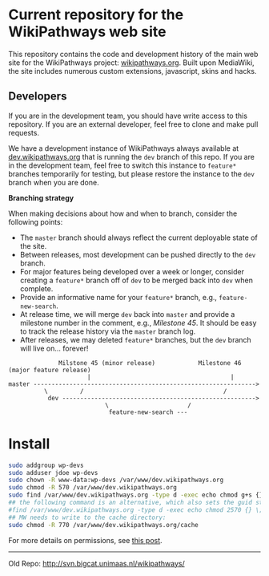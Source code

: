 Current repository for the WikiPathways web site
====
This repository contains the code and development history of the main web site for the WikiPathways project:
[wikipathways.org](http://wikipathways.org). Built upon MediaWiki, 
the site includes numerous custom extensions, javascript, skins and hacks.

Developers
---
If you are in the development team, you should have write access to this repository. If you are an external developer, 
feel free to clone and make pull requests.

We have a development instance of WikiPathways always available at [dev.wikipathways.org](http://dev.wikipathways.org) that 
is running the ```dev``` branch of this repo.  If you are in the development team, feel free to switch this instance to ```feature*``` branches
temporarily for testing, but please restore the instance to the ```dev``` branch when you are done.

**Branching strategy**

When making decisions about how and when to branch, consider the following points:
* The ```master``` branch should always reflect the current deployable state of the site.
* Between releases, most development can be pushed directly to the ```dev``` branch.
* For major features being developed over a week or longer, consider creating a ```feature*``` branch off of ```dev``` to be merged back 
into ```dev``` when complete.
* Provide an informative name for your ```feature*``` branch, e.g., ```feature-new-search```.
* At release time, we will merge ```dev``` back into ```master``` and provide a milestone number in the comment, e.g., *Milestone 45*. 
It should be easy to track the release history via the ```master``` branch log.
* After releases, we may deleted ```feature*``` branches, but the ```dev``` branch will live on... forever!

```
              Milstone 45 (minor release)            Milestone 46 (major feature release)
                      |                                       |
master -------------------------------------------------------------->
          \         /                                       /
           dev ------------------------------------------------------>
                           \                      /
                            feature-new-search ---

```


# Install

```sh
sudo addgroup wp-devs
sudo adduser jdoe wp-devs
sudo chown -R www-data:wp-devs /var/www/dev.wikipathways.org
sudo chmod -R 570 /var/www/dev.wikipathways.org
sudo find /var/www/dev.wikipathways.org -type d -exec echo chmod g+s {} \;
## the following command is an alternative, which also sets the guid sticky bit to directories:
#find /var/www/dev.wikipathways.org -type d -exec echo chmod 2570 {} \;
## MW needs to write to the cache directory:
sudo chmod -R 770 /var/www/dev.wikipathways.org/cache
```

For more details on permissions, see [this post](https://serverfault.com/a/357109).

---
Old Repo: http://svn.bigcat.unimaas.nl/wikipathways/
